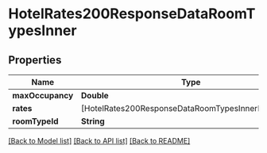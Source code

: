 # HotelRates200ResponseDataRoomTypesInner

## Properties
Name | Type | Description | Notes
------------ | ------------- | ------------- | -------------
**maxOccupancy** | **Double** |  | [optional] 
**rates** | [HotelRates200ResponseDataRoomTypesInnerRatesInner] |  | [optional] 
**roomTypeId** | **String** |  | [optional] 

[[Back to Model list]](../README.md#documentation-for-models) [[Back to API list]](../README.md#documentation-for-api-endpoints) [[Back to README]](../README.md)


